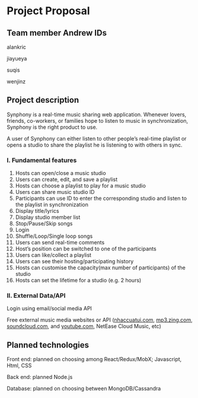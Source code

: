 # Project Proposal

## **Team member Andrew IDs**

alankric 

jiayueya 

suqis

wenjinz 

## **Project description**

Synphony is a real-time music sharing web application. Whenever lovers, friends, co-workers, or families hope to listen to music in synchronization, Synphony is the right product to use. 

A user of Synphony can either listen to other people’s real-time playlist or opens a studio to share the playlist he is listening to with others in sync.

### I. Fundamental features

1. Hosts can open/close a music studio 
2. Users can create, edit, and save a playlist 
3. Hosts can choose a playlist to play for a music studio
4. Users can share music studio ID
5. Participants can use ID to enter the corresponding studio and listen to the playlist in synchronization
6. Display title/lyrics  
7. Display studio member list 
8. Stop/Pause/Skip songs
9. Login  
10. <Nice to have>Shuffle/Loop/Single loop songs
11. <Nice to have> Users can send real-time comments 
12. <Nice to have>Host’s position can be switched to one of the participants 
13. <Nice to have> Users can like/collect a playlist 
14. <Nice to have>Users can see their hosting/participating history 
15. <Nice to have>Hosts can customise the capacity(max number of participants) of the studio 
16. <Nice to have>Hosts can set the lifetime for a studio (e.g. 2 hours) 

### II. External Data/API

Login using email/social media API 

Free external music media websites or API  ([nhaccuatui.com](http://nhaccuatui.com/), [mp3.zing.com](http://mp3.zing.com/), [soundcloud.com](http://soundcloud.com/), and [youtube.com](http://youtube.com/), NetEase Cloud Music, etc)

## **Planned technologies**

Front end: planned on choosing among React/Redux/MobX; Javascript, Html, CSS

Back end: planned Node.js 

Database: planned on choosing between MongoDB/Cassandra